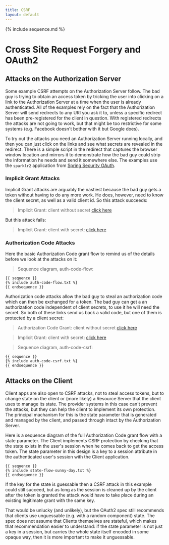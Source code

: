 ```yaml
---
title: CSRF
layout: default
---
```


{% include sequence.md %}

# Cross Site Request Forgery and OAuth2

## Attacks on the Authorization Server

Some example CSRF attempts on the Authorization Server follow.  The bad guy is trying to obtain an access token by tricking the user into clicking on a link to the Authorization Server at a time when the user is already authenticated.  All of the examples rely on the fact that the Authorization Server will send redirects to any URI you ask it to, unless a specific redirect has been pre-registered for the client in question.  With registered redirects the attacks are not going to work, but that might be too restrictive for some systems (e.g. Facebook doesn't bother with it but Google does).

To try out the attacks you need an Authorization Server running locally, and then you can just click on the links and see what secrets are revealed in the redirect.  There is a simple script in the redirect that captures the browser window location and mirrors it to demonstrate how the bad guy could strip the information he needs and send it somewhere else.  The examples use the `sparklr2` application from [Spring Security OAuth](http://github.com/SpringSource/spring-security-oauth).

### Implicit Grant Attacks

Implicit Grant attacks are arguably the nastiest because the bad guy gets a token without having to do any more work.  He does, however, need to know the client secret, as well as a valid client id. So this attack succeeds:

> Implicit Grant: client without secret [click here](http://localhost:8080/sparklr2/oauth/authorize?response_type=token&client_id=my-trusted-client&redirect_uri=http://localhost:4000/attack.html&scope=read)

But this attack fails:

> Implicit Grant: client with secret: [click here](http://localhost:8080/sparklr2/oauth/authorize?response_type=token&client_id=my-trusted-client-with-secret&redirect_uri=http://localhost:4000/attack.html&scope=read)

### Authorization Code Attacks

Here the basic Authorization Code grant flow to remind us of the
details before we look at the attacks on it:

> Sequence diagram, auth-code-flow:

    {{ sequence }}
    {% include auth-code-flow.txt %}
    {{ endsequence }}

Authorization code attacks allow the bad guy to steal an authorization code which can then be exchanged for a token.  The bad guy can get a an authorization code independent of client secrets, to use it he will need the secret.  So both of these links send us back a valid code, but one of them is protected by a client secret:

> Authorization Code Grant: client without secret [click here](http://localhost:8080/sparklr2/oauth/authorize?response_type=code&client_id=my-trusted-client&redirect_uri=http://localhost:4000/attack.html&scope=read)

> Implicit Grant: client with secret: [click here](http://localhost:8080/sparklr2/oauth/authorize?response_type=code&client_id=my-trusted-client-with-secret&redirect_uri=http://localhost:4000/attack.html&scope=read)

> Sequence diagram, auth-code-csrf:

    {{ sequence }}
    {% include auth-code-csrf.txt %}
    {{ endsequence }}

## Attacks on the Client

Client apps are also open to CSRF attacks, not to steal access tokens, but to change state on the client or (more likely) a Resource Server that the client uses to manage its state.  The provider systems in this case can't prevent the attacks, but they can help the client to implement its own protection.  The principal machanism for this is the state parameter that is generated and managed by the client, and passed through intact by the Authorization Server.

Here is a sequence diagram of the full Authorization Code grant flow with a state parameter.  The Client implements CSRF protection by checking that the state exists in the user's session when he comes back to get the access token.  The state parameter in this design is a key to a session attribute in the authenticated user's session with the Client application.

    {{ sequence }}
    {% include state-flow-sunny-day.txt %}
    {{ endsequence }}

If the key for the state is guessable then a CSRF attack in this example could still succeed, but as long as the session is cleaned up by the client after the token is granted the attack would have to take place during an existing legitimate grant with the same key.

That would be unlucky (and unlikely), but the OAuth2 spec still recommends that clients use unguessable (e.g. with a random component) state.  The spec does not assume that Clients themselves are stateful, which makes that recommendation easier to understand: if the state parameter is not just a key in a session, but carries the whole state itself encoded in some opaque way, then it is more important to make it unguessable.
